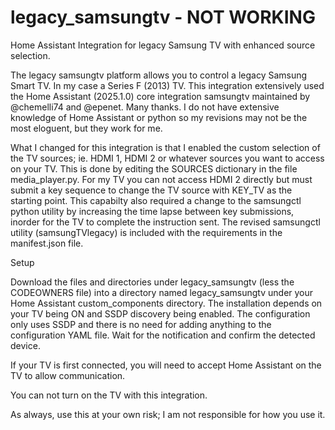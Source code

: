 # legacy_samsungtv - NOT WORKING
Home Assistant Integration for legacy Samsung TV with enhanced source selection.

The legacy samsungtv platform allows you to control a legacy Samsung Smart TV. In my case a Series F (2013) TV.
This integration extensively used the Home Assistant (2025.1.0) core integration samsungtv maintained by @chemelli74 and @epenet. Many thanks. I do not have extensive knowledge of Home Assistant or python so my revisions may not be the most eloguent, but they work for me.

What I changed for this integration is that I enabled the custom selection of the TV sources; ie. HDMI 1, HDMI 2 or whatever sources you want to access on your TV. This is done by editing the SOURCES dictionary in the file media_player.py. For my TV you can not access HDMI 2 directly but must submit a key sequence to change the TV source with KEY_TV as the starting point. This capabilty also required a change to the samsungctl python utility by increasing the time lapse between key submissions, inorder for the TV to complete the instruction sent. The revised samsungctl utility (samsungTVlegacy) is included with the requirements in the manifest.json file.

Setup

Download the files and directories under legacy_samsungtv (less the CODEOWNERS file) into a directory named legacy_samsungtv under your Home Assistant custom_components directory.
The installation depends on your TV being ON and SSDP discovery being enabled. The configuration only uses SSDP and there is no need for adding anything to the configuration YAML file. Wait for the notification and confirm the detected device.

If your TV is first connected, you will need to accept Home Assistant on the TV to allow communication.

You can not turn on the TV with this integration.

As always, use this at your own risk; I am not responsible for how you use it.
